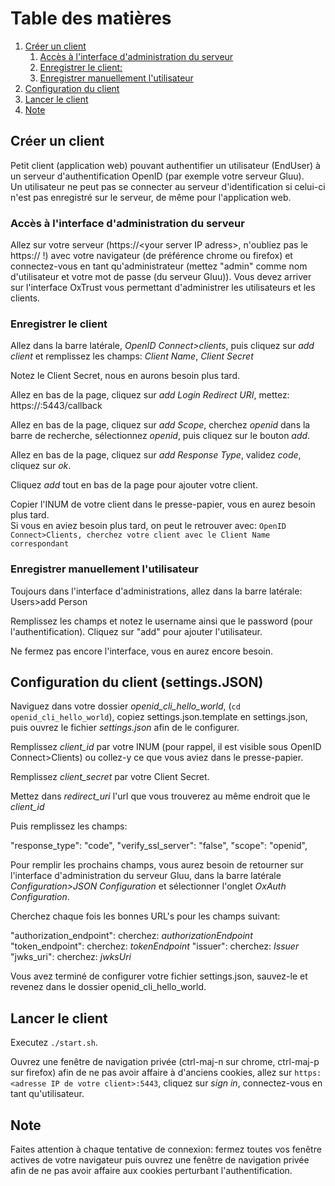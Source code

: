 # Table des matières
1. [Créer un client](#creer_client)
    1. [Accès à l'interface d'administration du serveur](#GUI)
    2. [Enregistrer le client:](#enr_client)
    3. [Enregistrer manuellement l'utilisateur](#enr_user)
2. [Configuration du client](#conf_client)
3. [Lancer le client](#client_launch)
4. [Note](#notes)


## Créer un client<a name="creer_client"></a>
Petit client (application web) pouvant authentifier un utilisateur (EndUser) à un serveur d'authentification OpenID (par exemple votre serveur Gluu).<br>
Un utilisateur ne peut pas se connecter au serveur d'identification si celui-ci n'est pas enregistré sur le serveur, de même pour l'application web.

### Accès à l'interface d'administration du serveur<a name="GUI"></a>
Allez sur votre serveur (https://\<your server IP adress\>, n'oubliez pas le https:// !) avec votre navigateur (de préférence chrome ou firefox) et connectez-vous en tant qu'administrateur (mettez "admin" comme nom d'utilisateur et votre mot de passe (du serveur Gluu)). Vous devez arriver sur l'interface OxTrust vous permettant d'administrer les utilisateurs et les clients.

### Enregistrer le client<a name="enr_client"></a>
Allez dans la barre latérale, *OpenID Connect>clients*, puis cliquez sur *add client* et remplissez les champs: *Client Name*, *Client Secret*

Notez le Client Secret, nous en aurons besoin plus tard.

Allez en bas de la page, cliquez sur *add Login Redirect URI*, mettez: https://<IP de votre application web>:5443/callback

Allez en bas de la page, cliquez sur *add Scope*, cherchez *openid* dans la barre de recherche, sélectionnez *openid*, puis cliquez sur  le bouton *add*.

Allez en bas de la page, cliquez sur *add Response Type*, validez *code*, cliquez sur *ok*.

Cliquez *add* tout en bas de la page pour ajouter votre client. 

Copier l'INUM de votre client dans le presse-papier, vous en aurez besoin plus tard.<br>
Si vous en aviez besoin plus tard, on peut le retrouver avec:
```OpenID Connect>Clients, cherchez votre client avec le Client Name correspondant```

### Enregistrer manuellement l'utilisateur<a name="enr_user"></a>
Toujours dans l'interface d'administrations, allez dans la barre latérale: Users>add Person

Remplissez les champs et notez le username ainsi que le password (pour l'authentification). Cliquez sur "add" pour ajouter l'utilisateur.

Ne fermez pas encore l'interface, vous en aurez encore besoin.

## Configuration du client (settings.JSON)<a name="conf_client"></a>
Naviguez dans votre dossier *openid_cli_hello_world*, (`cd openid_cli_hello_world`), copiez settings.json.template en settings.json, puis ouvrez le fichier *settings.json* afin de le configurer.

Remplissez *client_id* par votre INUM (pour rappel, il est visible sous OpenID Connect>Clients) ou collez-y ce que vous aviez dans le presse-papier.

Remplissez *client_secret* par votre Client Secret.

Mettez dans *redirect_uri* l'url que vous trouverez au même endroit que le *client_id*

Puis remplissez les champs:

 "response_type": "code",
  "verify_ssl_server": "false",
  "scope": "openid",
  
Pour remplir les prochains champs, vous aurez besoin de retourner sur l'interface d'administration du serveur Gluu, dans la barre latérale *Configuration>JSON Configuration* et sélectionner l'onglet *OxAuth Configuration*.

Cherchez chaque fois les bonnes URL's pour les champs suivant:

"authorization_endpoint": cherchez: *authorizationEndpoint*
"token_endpoint": cherchez: *tokenEndpoint*
"issuer": cherchez: *Issuer*
"jwks_uri": cherchez: *jwksUri*

Vous avez terminé de configurer votre fichier settings.json, sauvez-le et revenez dans le dossier openid_cli_hello_world.

## Lancer le client<a name="client_lnch"></a>
Executez `./start.sh`.

Ouvrez une fenêtre de navigation privée (ctrl-maj-n sur chrome, ctrl-maj-p sur firefox) afin de ne pas avoir affaire à d'anciens cookies, allez sur `https:<adresse IP de votre client>:5443`, cliquez sur *sign in*, connectez-vous en tant qu'utilisateur.

## Note<a name="notes"></a>
Faites attention à chaque tentative de connexion: fermez toutes vos fenêtre actives de votre navigateur puis ouvrez une fenêtre de navigation privée afin de ne pas avoir affaire aux cookies perturbant l'authentification.
